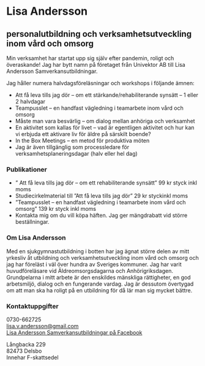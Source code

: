# Lisa Andersson
## personalutbildning och verksamhetsutveckling inom vård och omsorg

Min verksamhet har startat upp sig själv efter pandemin, roligt och överaskande! Jag har bytt namn på företaget från Univektor AB till Lisa Andersson Samverkansutbildningar.

Jag håller numera halvdagsföreläsningar och workshops i följande ämnen:
- Att få leva tills jag dör – om ett stärkande/rehabiliterande synsätt – 1 eller 2 halvdagar
- Teampusslet – en handfast vägledning i teamarbete inom vård och omsorg
- Måste man vara besvärlig – om dialog mellan anhöriga och verksamhet
- En aktivitet som kallas för livet – vad är egentligen aktivitet och hur kan vi erbjuda ett aktivare liv för äldre på särskilt boende?
- In the Box Meetings – en metod för produktiva möten
- Jag är även tillgänglig som processledare för verksamhetsplaneringsdagar (halv eller hel dag)

### Publikationer
- ” Att få leva tills jag dör – om ett rehabiliterande synsätt” 	99 kr styck inkl moms
- Studiecirkelmaterial till ”Att få leva tills jag dör”		29 kr styckinkl moms
- ”Teampusslet – en handfast vägledning i teamarbete inom vård och omsorg” 139 kr styck inkl moms
- Kontakta mig om du vill köpa häften. Jag ger mängdrabatt vid större beställningar.

### Om Lisa Andersson
Med en sjukgymnastutbildning i botten har jag ägnat större delen av mitt yrkesliv åt utbildning och verksamhetsutveckling inom vård och omsorg och jag har föreläst i väl över hundra av Sveriges kommuner. Jag har varit huvudföreläsare vid Äldreomsorgsdagarna och Anhörigriksdagen. Grundpelarna i mitt arbete är den enskildes mänskliga rättigheter, en god arbetsmiljö, dialog och en fungerande vardag. Jag är dessutom övertygad om att man ska ha roligt på en utbildning för då lär man sig mycket bättre. 

### Kontaktuppgifter
0730-662725  
lisa.v.andersson@gmail.com  
[Lisa Andersson Samverkansutbildningar på Facebook](https://www.facebook.com/Lisa-Andersson-Samverkansutbildningar-220063043360780)

Långbacka 229  
82473 Delsbo  
Innehar F-skattsedel
